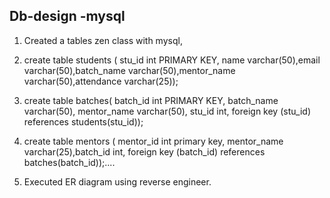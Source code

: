 ## Db-design -mysql ##

1. Created a tables zen class with mysql,
2. create table students (
stu_id int PRIMARY KEY,
name varchar(50),email varchar(50),batch_name varchar(50),mentor_name varchar(50),attendance varchar(25));


3. create table batches(
batch_id int PRIMARY KEY,
batch_name varchar(50),
mentor_name varchar(50),
stu_id int,
foreign key (stu_id) references students(stu_id));

4. create table mentors (
mentor_id int primary key, mentor_name varchar(25),batch_id int, 
foreign key (batch_id) references batches(batch_id));....

5. Executed ER diagram using reverse engineer.
